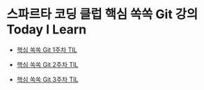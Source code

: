 # 스파르타 코딩 클럽 핵심 쏙쏙 Git 강의 Today I Learn

- [핵심 쏙쏙 Git 1주차 TIL](https://github.com/choesy27/TIL/blob/main/1week.txt)

- [핵심 쏙쏙 Git 2주차 TIL](https://github.com/choesy27/TIL/blob/main/2week.txt)

- [핵심 쏙쏙 Git 3주차 TIL](https://github.com/choesy27/TIL/blob/main/3week.txt)

